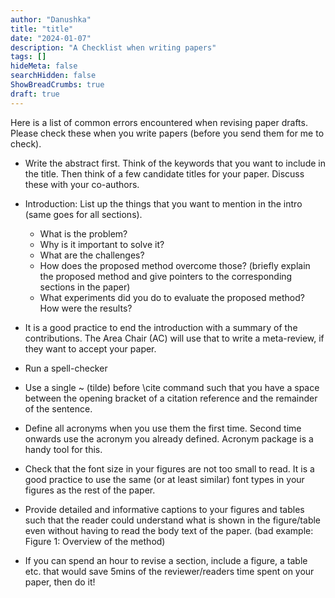 ```yaml
---
author: "Danushka"
title: "title"
date: "2024-01-07"
description: "A Checklist when writing papers"
tags: []
hideMeta: false
searchHidden: false
ShowBreadCrumbs: true
draft: true
---
```


Here is a list of common errors encountered when revising paper drafts. Please check these when you write papers (before you send them for me to check).

- Write the abstract first. Think of the keywords that you want to include in the title. Then think of a few candidate titles for your paper. Discuss these with your co-authors.

- Introduction: List up the things that you want to mention in the intro (same goes for all sections). 
    *   What is the problem?
    *   Why is it important to solve it?
    *   What are the challenges?
    *   How does the proposed method overcome those? (briefly explain the proposed method and give pointers to the corresponding sections in the paper)
    *   What experiments did you do to evaluate the proposed method? How were the results?

- It is a good practice to end the introduction with a summary of the contributions. The Area Chair (AC) will use that to write a meta-review, if they want to accept your paper. 

- Run a spell-checker

- Use a single ~ (tilde) before \cite command such that you have a space between the opening bracket of a citation reference and the remainder of the sentence.

- Define all acronyms when you use them the first time. Second time onwards use the acronym you already defined. Acronym package is a handy tool for this.

- Check that the font size in your figures are not too small to read. It is a good practice to use the same (or at least similar) font types in your figures as the rest of the paper.

- Provide detailed and informative captions to your figures and tables such that the reader could understand what is shown in the figure/table even without having to read the body text of the paper. (bad example: Figure 1: Overview of the method)

- If you can spend an hour to revise a section, include a figure, a table etc. that would save 5mins of the reviewer/readers time spent on your paper, then do it!



